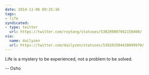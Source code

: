 ```yaml
---
date: 2014-11-06 09:25:16
tags:
- life
syndicated:
- type: twitter
  url: https://twitter.com/roytang/statuses/530289807042150400/
via:
  name: dailyzen
  url: https://twitter.com/dailyzen/statuses/530283504438099970/
---
```


Life is a mystery to be experienced, not a problem to be solved.

-- Osho